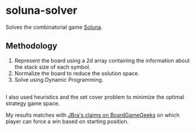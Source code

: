 # soluna-solver

Solves the combinatorial game [Soluna](https://boardgamegeek.com/boardgame/131199/soluna).

## Methodology

1. Represent the board using a 2d array containing the information about the stack size of each symbol.
2. Normalize the board to reduce the solution space.
3. Solve using Dynamic Programming.

##
I also used heuristics and the set cover problem to
minimize the optimal strategy game space.

My results matches with [JBra's claims on BoardGameGeeks](https://videogamegeek.com/blogpost/116793/solving-soluna)
on which player can force a win based on starting position.
